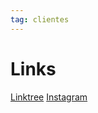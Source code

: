 ```yaml
---
tag: clientes
---
```




# Links

[Linktree](https://linktr.ee/coloniadaantonia)
[Instagram](https://www.instagram.com/coloniadaantoniam/)
